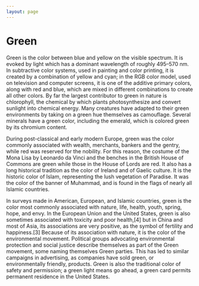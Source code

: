 ```yaml
---
layout: page
---
```


# Green

Green is the color between blue and yellow on the visible spectrum. It is evoked by light which has a dominant wavelength of roughly 495–570 nm. In subtractive color systems, used in painting and color printing, it is created by a combination of yellow and cyan; in the RGB color model, used on television and computer screens, it is one of the additive primary colors, along with red and blue, which are mixed in different combinations to create all other colors. By far the largest contributor to green in nature is chlorophyll, the chemical by which plants photosynthesize and convert sunlight into chemical energy. Many creatures have adapted to their green environments by taking on a green hue themselves as camouflage. Several minerals have a green color, including the emerald, which is colored green by its chromium content.

During post-classical and early modern Europe, green was the color commonly associated with wealth, merchants, bankers and the gentry, while red was reserved for the nobility. For this reason, the costume of the Mona Lisa by Leonardo da Vinci and the benches in the British House of Commons are green while those in the House of Lords are red. It also has a long historical tradition as the color of Ireland and of Gaelic culture. It is the historic color of Islam, representing the lush vegetation of Paradise. It was the color of the banner of Muhammad, and is found in the flags of nearly all Islamic countries.

In surveys made in American, European, and Islamic countries, green is the color most commonly associated with nature, life, health, youth, spring, hope, and envy. In the European Union and the United States, green is also sometimes associated with toxicity and poor health,[4] but in China and most of Asia, its associations are very positive, as the symbol of fertility and happiness.[3] Because of its association with nature, it is the color of the environmental movement. Political groups advocating environmental protection and social justice describe themselves as part of the Green movement, some naming themselves Green parties. This has led to similar campaigns in advertising, as companies have sold green, or environmentally friendly, products. Green is also the traditional color of safety and permission; a green light means go ahead, a green card permits permanent residence in the United States.
